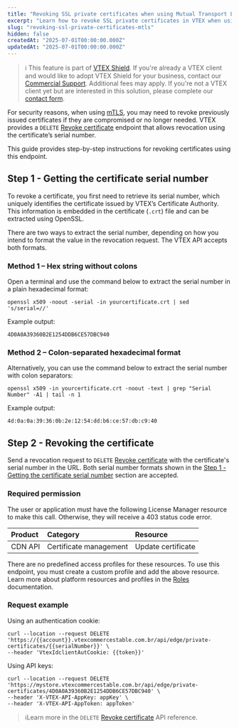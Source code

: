 ```yaml
---
title: "Revoking SSL private certificates when using Mutual Transport Layer Security (mTLS)"
excerpt: "Learn how to revoke SSL private certificates in VTEX when using mTLS, including how to extract the serial number and use the API to revoke compromised or unused certificates."
slug: "revoking-ssl-private-certificates-mtls"
hidden: false
createdAt: "2025-07-01T00:00:00.000Z"
updatedAt: "2025-07-01T00:00:00.000Z"
---
```


>ℹ️ This feature is part of [VTEX Shield](https://help.vtex.com/en/tutorial/vtex-shield--2CVk6H9eY2CBtHjtDI7BFh). If you're already a VTEX client and would like to adopt VTEX Shield for your business, contact our [Commercial Support](https://help.vtex.com/en/tracks/support-at-vtex--4AXsGdGHqExp9ZkiNq9eMy/3KQWGgkPOwbFTPfBxL7YwZ). Additional fees may apply. If you're not a VTEX client yet but are interested in this solution, please complete our [contact form](https://vtex.com/us-en/contact/).

For security reasons, when using [mTLS](https://help.vtex.com/en/tutorial/mutual-transport-layer-security-mtls--6YR3SoynJMfeEKGlY1Cqlo), you may need to revoke previously issued certificates if they are compromised or no longer needed. VTEX provides a `DELETE` [Revoke certificate](https://developers.vtex.com/docs/api-reference/mtls-api#delete-/api/edge/private-certificates/-serialNumber-) endpoint that allows revocation using the certificate’s serial number.

This guide provides step-by-step instructions for revoking certificates using this endpoint.

## Step 1 - Getting the certificate serial number

To revoke a certificate, you first need to retrieve its serial number, which uniquely identifies the certificate issued by VTEX’s Certificate Authority. This information is embedded in the certificate (`.crt`) file and can be extracted using OpenSSL.

There are two ways to extract the serial number, depending on how you intend to format the value in the revocation request. The VTEX API accepts both formats.

### Method 1 – Hex string without colons

Open a terminal and use the command below to extract the serial number in a plain hexadecimal format:

```shell
openssl x509 -noout -serial -in yourcertificate.crt | sed 's/serial=//'
```

Example output:

```shell
4D0A0A39360B2E1254DDB6CE57DBC940
```

### Method 2 – Colon-separated hexadecimal format

Alternatively, you can use the command below to extract the serial number with colon separators:

```shell
openssl x509 -in yourcertificate.crt -noout -text | grep "Serial Number" -A1 | tail -n 1
```

Example output:

```shell
4d:0a:0a:39:36:0b:2e:12:54:dd:b6:ce:57:db:c9:40
```

## Step 2 - Revoking the certificate

Send a revocation request to `DELETE` [Revoke certificate](https://developers.vtex.com/docs/api-reference/mtls-api#delete-/api/edge/private-certificates/-serialNumber-) with the certificate's serial number in the URL. Both serial number formats shown in the [Step 1 \- Getting the certificate serial number](#step-1-getting-the-certificate-serial-number) section are accepted.

### Required permission

The user or application must have the following License Manager resource to make this call. Otherwise, they will receive a 403 status code error.

| Product | Category | Resource |
| :---- | :---- | :---- |
| CDN API | Certificate management | Update certificate |

There are no predefined access profiles for these resources. To use this endpoint, you must create a custom profile and add the above resource. Learn more about platform resources and profiles in the [Roles](https://help.vtex.com/en/tutorial/roles--7HKK5Uau2H6wxE1rH5oRbc) documentation.

### Request example

Using an authentication cookie:

```shell
curl --location --request DELETE 'https://{{account}}.vtexcommercestable.com.br/api/edge/private-certificates/{{serialNumber}}' \
--header 'VtexIdclientAutCookie: {{token}}'
```

Using API keys:

```shell
curl --location --request DELETE 'https://mystore.vtexcommercestable.com.br/api/edge/private-certificates/4D0A0A39360B2E1254DDB6CE57DBC940' \
--header 'X-VTEX-API-AppKey: appKey' \
--header 'X-VTEX-API-AppToken: appToken'
```

>ℹ️Learn more in the `DELETE` [Revoke certificate](https://developers.vtex.com/docs/api-reference/mtls-api#delete-/api/edge/private-certificates/-serialNumber-) API reference.
